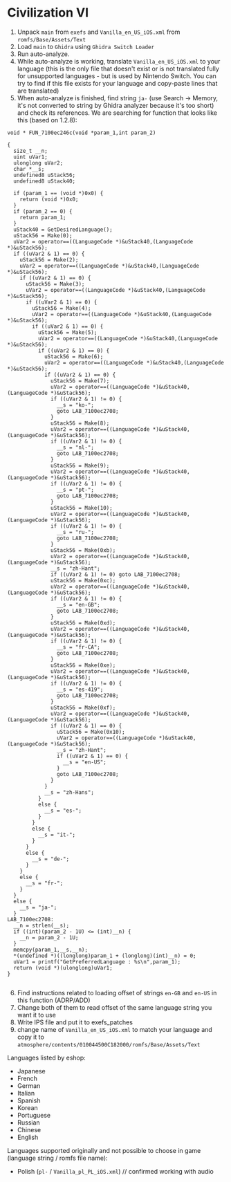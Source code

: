 # Civilization VI

1. Unpack `main` from `exefs` and `Vanilla_en_US_iOS.xml` from `romfs/Base/Assets/Text`
2. Load `main` to `Ghidra` using `Ghidra Switch Loader`
3. Run auto-analyze.
4. While auto-analyze is working, translate `Vanilla_en_US_iOS.xml` to your language (this is the only file that doesn't exist or is not translated fully for unsupported languages - but is used by Nintendo Switch. You can try to find if this file exists for your language and copy-paste lines that are translated)
5. When auto-analyze is finished, find string `ja-` (use Search -> Memory, it's not converted to string by Ghidra analyzer because it's too short) and check its references. We are searching for function that looks like this (based on 1.2.8):
```
void * FUN_7100ec246c(void *param_1,int param_2)

{
  size_t __n;
  uint uVar1;
  ulonglong uVar2;
  char *__s;
  undefined8 uStack56;
  undefined8 uStack40;
  
  if (param_1 == (void *)0x0) {
    return (void *)0x0;
  }
  if (param_2 == 0) {
    return param_1;
  }
  uStack40 = GetDesiredLanguage();
  uStack56 = Make(0);
  uVar2 = operator==((LanguageCode *)&uStack40,(LanguageCode *)&uStack56);
  if ((uVar2 & 1) == 0) {
    uStack56 = Make(2);
    uVar2 = operator==((LanguageCode *)&uStack40,(LanguageCode *)&uStack56);
    if ((uVar2 & 1) == 0) {
      uStack56 = Make(3);
      uVar2 = operator==((LanguageCode *)&uStack40,(LanguageCode *)&uStack56);
      if ((uVar2 & 1) == 0) {
        uStack56 = Make(4);
        uVar2 = operator==((LanguageCode *)&uStack40,(LanguageCode *)&uStack56);
        if ((uVar2 & 1) == 0) {
          uStack56 = Make(5);
          uVar2 = operator==((LanguageCode *)&uStack40,(LanguageCode *)&uStack56);
          if ((uVar2 & 1) == 0) {
            uStack56 = Make(6);
            uVar2 = operator==((LanguageCode *)&uStack40,(LanguageCode *)&uStack56);
            if ((uVar2 & 1) == 0) {
              uStack56 = Make(7);
              uVar2 = operator==((LanguageCode *)&uStack40,(LanguageCode *)&uStack56);
              if ((uVar2 & 1) != 0) {
                __s = "ko-";
                goto LAB_7100ec2708;
              }
              uStack56 = Make(8);
              uVar2 = operator==((LanguageCode *)&uStack40,(LanguageCode *)&uStack56);
              if ((uVar2 & 1) != 0) {
                __s = "nl-";
                goto LAB_7100ec2708;
              }
              uStack56 = Make(9);
              uVar2 = operator==((LanguageCode *)&uStack40,(LanguageCode *)&uStack56);
              if ((uVar2 & 1) != 0) {
                __s = "pt-";
                goto LAB_7100ec2708;
              }
              uStack56 = Make(10);
              uVar2 = operator==((LanguageCode *)&uStack40,(LanguageCode *)&uStack56);
              if ((uVar2 & 1) != 0) {
                __s = "ru-";
                goto LAB_7100ec2708;
              }
              uStack56 = Make(0xb);
              uVar2 = operator==((LanguageCode *)&uStack40,(LanguageCode *)&uStack56);
              __s = "zh-Hant";
              if ((uVar2 & 1) != 0) goto LAB_7100ec2708;
              uStack56 = Make(0xc);
              uVar2 = operator==((LanguageCode *)&uStack40,(LanguageCode *)&uStack56);
              if ((uVar2 & 1) != 0) {
                __s = "en-GB";
                goto LAB_7100ec2708;
              }
              uStack56 = Make(0xd);
              uVar2 = operator==((LanguageCode *)&uStack40,(LanguageCode *)&uStack56);
              if ((uVar2 & 1) != 0) {
                __s = "fr-CA";
                goto LAB_7100ec2708;
              }
              uStack56 = Make(0xe);
              uVar2 = operator==((LanguageCode *)&uStack40,(LanguageCode *)&uStack56);
              if ((uVar2 & 1) != 0) {
                __s = "es-419";
                goto LAB_7100ec2708;
              }
              uStack56 = Make(0xf);
              uVar2 = operator==((LanguageCode *)&uStack40,(LanguageCode *)&uStack56);
              if ((uVar2 & 1) == 0) {
                uStack56 = Make(0x10);
                uVar2 = operator==((LanguageCode *)&uStack40,(LanguageCode *)&uStack56);
                __s = "zh-Hant";
                if ((uVar2 & 1) == 0) {
                  __s = "en-US";
                }
                goto LAB_7100ec2708;
              }
            }
            __s = "zh-Hans";
          }
          else {
            __s = "es-";
          }
        }
        else {
          __s = "it-";
        }
      }
      else {
        __s = "de-";
      }
    }
    else {
      __s = "fr-";
    }
  }
  else {
    __s = "ja-";
  }
LAB_7100ec2708:
  __n = strlen(__s);
  if ((int)(param_2 - 1U) <= (int)__n) {
    __n = param_2 - 1U;
  }
  memcpy(param_1,__s,__n);
  *(undefined *)((longlong)param_1 + (longlong)(int)__n) = 0;
  uVar1 = printf("GetPreferredLanguage : %s\n",param_1);
  return (void *)(ulonglong)uVar1;
}


```
6. Find instructions related to loading offset of strings `en-GB` and `en-US` in this function (ADRP/ADD)
7. Change both of them to read offset of the same language string you want it to use
8. Write IPS file and put it to exefs_patches
9. change name of `Vanilla_en_US_iOS.xml` to match your language and copy it to `atmosphere/contents/010044500C182000/romfs/Base/Assets/Text`

Languages listed by eshop:
- Japanese
- French
- German
- Italian
- Spanish
- Korean
- Portuguese
- Russian
- Chinese
- English

Languages supported originally and not possible to choose in game (language string / romfs file name):
- Polish (`pl-` / `Vanilla_pl_PL_iOS.xml`) // confirmed working with audio
